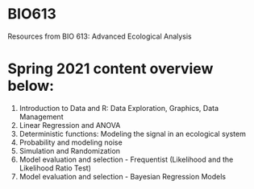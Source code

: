 # BIO613
Resources from BIO 613: Advanced Ecological Analysis

# Spring 2021 content overview below:

1. Introduction to Data and R: Data Exploration, Graphics, Data Management
2. Linear Regression and ANOVA
3. Deterministic functions: Modeling the signal in an ecological system
4. Probability and modeling noise
5. Simulation and Randomization
6. Model evaluation and selection - Frequentist (Likelihood and the Likelihood Ratio Test)
7. Model evaluation and selection - Bayesian Regression Models
